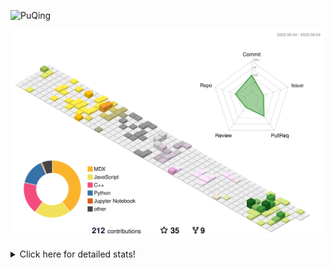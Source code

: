 ![PuQing](https://user-images.githubusercontent.com/27223114/171565019-9a56fae6-b08b-421f-99db-7e830da42371.png)

![](./profile-3d-contrib/profile-season-animate.svg)

<details>
<summary>Click here for detailed stats!</summary>

<!--START_SECTION:waka-->
![Lines of code](https://img.shields.io/badge/From%20Hello%20World%20I%27ve%20Written-783.6%20thousand%20lines%20of%20code-blue)

**🐱 My GitHub Data** 

> 📦 254.7 kB Used in GitHub's Storage 
 > 
> 🏆 162 Contributions in the Year 2023
 > 
> 🚫 Not Opted to Hire
 > 
> 📜 30 Public Repositories 
 > 
> 🔑 27 Private Repositories 
 > 
**I'm an Early 🐤** 

```text
🌞 Morning                374 commits         ███░░░░░░░░░░░░░░░░░░░░░░   13.63 % 
🌆 Daytime                1337 commits        ████████████░░░░░░░░░░░░░   48.72 % 
🌃 Evening                258 commits         ██░░░░░░░░░░░░░░░░░░░░░░░   09.40 % 
🌙 Night                  775 commits         ███████░░░░░░░░░░░░░░░░░░   28.24 % 
```


📊 **This Week I Spent My Time On** 

```text
💬 Programming Languages: 
Markdown                 3 hrs 2 mins        ████████████████████████░   96.89 % 
TeX                      5 mins              █░░░░░░░░░░░░░░░░░░░░░░░░   03.11 % 

🔥 Editors: 
Obsidian                 3 hrs 2 mins        ████████████████████████░   96.89 % 
VS Code                  5 mins              █░░░░░░░░░░░░░░░░░░░░░░░░   03.11 % 

💻 Operating System: 
Windows                  3 hrs 2 mins        ████████████████████████░   96.89 % 
WSL                      5 mins              █░░░░░░░░░░░░░░░░░░░░░░░░   03.11 % 
```


<!--END_SECTION:waka-->
</details>
